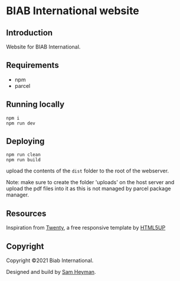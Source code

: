 # BIAB International website

## Introduction

Website for BIAB International.

## Requirements

* npm
* parcel

## Running locally

```shell
npm i
npm run dev
```

## Deploying

```shell
npm run clean
npm run build
```
upload the contents of the `dist` folder to the root of the webserver.

Note: make sure to create the folder 'uploads' on the host server and upload the pdf files into it as this is not managed by parcel package manager.

## Resources

Inspiration from [Twenty](https://html5up.net/twenty), a free responsive template by [HTML5UP](https://html5up.net/)

## Copyright

Copyright &copy;2021 Biab International.

Designed and build by [Sam Heyman](samheyman.github.io).